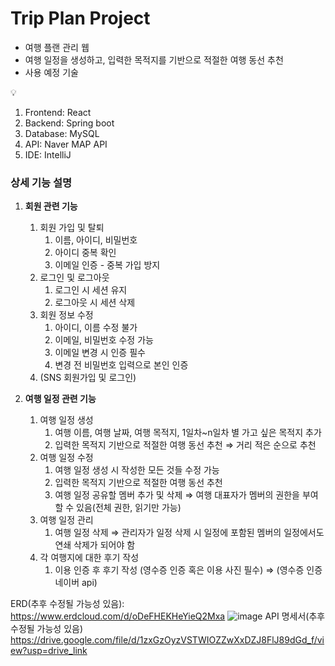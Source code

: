 # Trip Plan Project
- 여행 플랜 관리 웹
- 여행 일정을 생성하고, 입력한 목적지를 기반으로 적절한 여행 동선 추천
- 사용 예정 기술

💡
1. Frontend: React
2. Backend: Spring boot
3. Database: MySQL
4. API: Naver MAP API
5. IDE: IntelliJ


### 상세 기능 설명

1. **회원 관련 기능**
    1. 회원 가입 및 탈퇴
        1. 이름, 아이디, 비밀번호
        2. 아이디 중복 확인
        3. 이메일 인증 - 중복 가입 방지
    2. 로그인 및 로그아웃
        1. 로그인 시 세션 유지
        2. 로그아웃 시 세션 삭제
    3. 회원 정보 수정
        1. 아이디, 이름 수정 불가
        2. 이메일, 비밀번호 수정 가능
        3. 이메일 변경 시 인증 필수
        4. 변경 전 비밀번호 입력으로 본인 인증
    4. (SNS 회원가입 및 로그인)
  
2. **여행 일정 관련 기능**
    1. 여행 일정 생성
        1. 여행 이름, 여행 날짜, 여행 목적지, 1일차~n일차 별 가고 싶은 목적지 추가
        2. 입력한 목적지 기반으로 적절한 여행 동선 추천
            ⇒ 거리 적은 순으로 추천
    2. 여행 일정 수정
        1. 여행 일정 생성 시 작성한 모든 것들 수정 가능
        2. 입력한 목적지 기반으로 적절한 여행 동선 추천
        3. 여행 일정 공유할 멤버 추가 및 삭제
            ⇒ 여행 대표자가 멤버의 권한을 부여할 수 있음(전체 권한, 읽기만 가능)     
    3. 여행 일정 관리
        1. 여행 일정 삭제 
        ⇒ 관리자가 일정 삭제 시 일정에 포함된 멤버의 일정에서도 연쇄 삭제가 되어야 함
    4. 각 여행지에 대한 후기 작성
        1. 이용 인증 후 후기 작성 (영수증 인증 혹은 이용 사진 필수)
        ⇒ (영수증 인증 네이버 api)
        

ERD(추후 수정될 가능성 있음): https://www.erdcloud.com/d/oDeFHEKHeYieQ2Mxa
![image](https://github.com/user-attachments/assets/7c36503a-204e-4eda-9325-c563ba54736f)
API 명세서(추후 수정될 가능성 있음)
https://drive.google.com/file/d/1zxGzOyzVSTWIOZZwXxDZJ8FlJ89dGd_f/view?usp=drive_link

